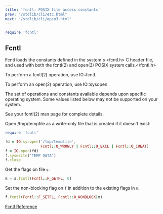 ```yaml
---
title: 'fcntl: POSIX file access constants'
prev: "/stdlib/cli/etc.html"
next: "/stdlib/cli/open3.html"
---
```



```ruby
require 'fcntl'
```

## Fcntl[](#fcntl)

Fcntl loads the constants defined in the system's <fcntl.h> C header file, and used with both the fcntl(2) and open(2) POSIX system calls.</fcntl.h>

To perform a fcntl(2) operation, use IO::fcntl.

To perform an open(2) operation, use IO::sysopen.

The set of operations and constants available depends upon specific operating system. Some values listed below may not be supported on your system.

See your fcntl(2) man page for complete details.

Open /tmp/tempfile as a write-only file that is created if it doesn't exist:


```ruby
require 'fcntl'

fd = IO.sysopen('/tmp/tempfile',
                Fcntl::O_WRONLY | Fcntl::O_EXCL | Fcntl::O_CREAT)
f = IO.open(fd)
f.syswrite("TEMP DATA")
f.close
```

Get the flags on file `s`: 

```ruby
m = s.fcntl(Fcntl::F_GETFL, 0)
```

Set the non-blocking flag on `f` in addition to the existing flags in `m`.


```ruby
f.fcntl(Fcntl::F_SETFL, Fcntl::O_NONBLOCK|m)
```

<a href='https://ruby-doc.org/stdlib-2.7.0/libdoc/fcntl/rdoc/Fcntl.html' class='ruby-doc remote' target='_blank'>Fcntl Reference</a>

